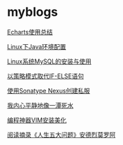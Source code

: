 # myblogs

[Echarts使用总结](http://)

[Linux下Java环境配置]()

[Linux系统MySQL的安装与使用]()

[以策略模式取代IF-ELSE语句]()

[使用Sonatype Nexus创建私服]()

[我内心平静地像一潭死水]()

[编程神器VIM安装美化]()

[阅读摘录《人生五大问题》安德烈莫罗阿]()